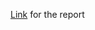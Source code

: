 [Link](https://docs.google.com/document/d/1wj8dWIFPc39VEJFcaQ2we9zuJyPB9k3uuMuU6C9DiXs/edit?usp=sharing) for the report
